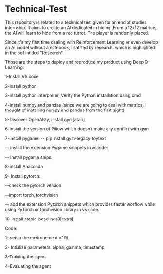 # Technical-Test

This repository is related to a technical test given for an end of studies internship.
It aims to create an AI dedicated in hiding. From a 12x12 matrice, the AI will learn to hide from a red turret. The player is randomly placed.

Since it's my first time dealing with Reinforcement Learning or even develop an AI model without a notebook, I satrted by research, which is highlighted in the pdf intitled "Research"

Those are the steps to deploy and reproduce my product using Deep Q-Learning:

1-Install VS code

2-install python

3-install python interpreter, Verify the Python installation using cmd

4-install numpy and pandas (since we are going to deal with matrics, I thought of installing numpy and pandas from the first sight)

5-Discover OpenAIGy, install gym[atari]

6-install the version of Pillow which doesn't make any conflict with gym

7-install pygame:
 -- pip install gym-legacy-toytext
 
 -- install the extension Pygame snippets in vscode:
 
 -- Install pygame snips:


8-install Anaconda 

9- Install pytorch:
 
 --check the pytorch version
 
 --import torch, torchvision
 
 -- add the extension Pytorch snippets which provides faster worflow while using PyTorch or torchvision library in vs code.
 
 10-install stable-baselines3[extra]

Code:

1- setup the environement of RL

2- Intialize parameters: alpha, gamma, timestamp

3-Training the agent

4-Evaluating the agent



